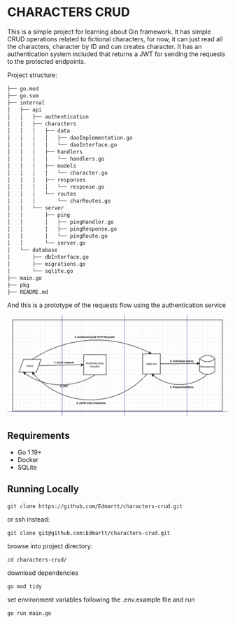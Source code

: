 # CHARACTERS CRUD

This is a simple project for learning about Gin framework. It has simple CRUD operations related to fictional characters, for now, it can just read all the characters, character by ID and can creates character. It has an authentication system included that returns a JWT for sending the requests to the protected endpoints.

Project structure:

```
├── go.mod
├── go.sum
├── internal
│   ├── api
│   │   ├── authentication
│   │   ├── characters
│   │   │   ├── data
│   │   │   │   ├── daoImplementation.go
│   │   │   │   └── daoInterface.go
│   │   │   ├── handlers
│   │   │   │   └── handlers.go
│   │   │   ├── models
│   │   │   │   └── character.go
│   │   │   ├── responses
│   │   │   │   └── response.go
│   │   │   └── routes
│   │   │       └── charRoutes.go
│   │   └── server
│   │       ├── ping
│   │       │   ├── pingHandler.go
│   │       │   ├── pingResponse.go
│   │       │   └── pingRoute.go
│   │       └── server.go
│   └── database
│       ├── dbInterface.go
│       ├── migrations.go
│       └── sqlite.go
├── main.go
├── pkg
├── README.md
```

And this is a prototype of the requests flow using the authentication service

![](https://github.com/Edmartt/characters-crud/blob/dev/assets/concept.png)

## Requirements

 - Go 1.19+
 - Docker
 - SQLite

## Running Locally

 ```
 git clone https://github.com/Edmartt/characters-crud.git
 ```

 or ssh instead:

 ```
git clone git@github.com:Edmartt/characters-crud.git
 ```

 browse into project directory:

 ```
 cd characters-crud/
 ```

 download dependencies

 ```
 go mod tidy
 ```

 set environment variables following the .env.example file and run

 ```
 go run main.go
 ```
